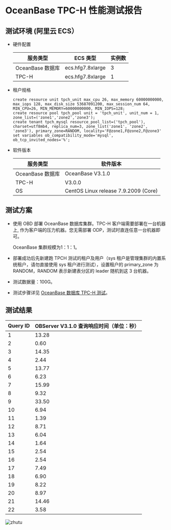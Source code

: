 OceanBase TPC-H 性能测试报告 
===========================================



测试环境 (阿里云 ECS） 
-----------------------------------

* 硬件配置

  

  |     服务类型      |      ECS 类型      | 实例数 |
  |---------------|------------------|-----|
  | OceanBase 数据库 | ecs.hfg7.8xlarge | 3   |
  | TPC-H         | ecs.hfg7.8xlarge | 1   |

  

* 租户规格

  ```unknow
  create resource unit tpch_unit max_cpu 26, max_memory 60000000000, max_iops 128, max_disk_size 53687091200, max_session_num 64, MIN_CPU=26, MIN_MEMORY=60000000000, MIN_IOPS=128;
  create resource pool tpch_pool unit = 'tpch_unit', unit_num = 1, zone_list=('zone1','zone2','zone3');
  create tenant tpch_mysql resource_pool_list=('tpch_pool'), charset=utf8mb4, replica_num=3, zone_list('zone1', 'zone2', 'zone3'), primary_zone=RANDOM, locality='F@zone1,F@zone2,F@zone3' set variables ob_compatibility_mode='mysql', ob_tcp_invited_nodes='%';
  ```

  

* 软件版本

  

  |     服务类型      |                 软件版本                 |
  |---------------|--------------------------------------|
  | OceanBase 数据库 | OceanBase V3.1.0                     |
  | TPC-H         | V3.0.0                               |
  | OS            | CentOS Linux release 7.9.2009 (Core) |

  




测试方案 
-------------------------

* 使用 OBD 部署 OceanBase 数据库集群。TPC-H 客户端需要部署在一台机器上, 作为客户端的压力机器。您无需部署 ODP，测试时直连任意一台机器即可。

  OceanBase 集群规模为1：1：1。
  

* 部署成功后先新建跑 TPCH 测试的租户及用户（sys 租户是管理集群的内置系统租户，请勿直接使用 sys 租户进行测试），设置租户的 primary_zone 为 RANDOM，RANDOM 表示新建表分区的 leader 随机到这 3 台机器。

  

* 测试数据量：100G。

  

* 测试步骤详见 [OceanBase 数据库 TPC-H 测试](/zh-CN/3.performance-whitepaper/1.run-the-tpc-h-benchmark-on-oceanbase-database.md)。

  




测试结果 
-------------------------



| **Query ID** | **OBServer V3.1.0**  **查询响应时间（单位：秒）** |
|--------------|-------------------------------------------------------|
| 1            | 13.28                                                 |
| 2            | 0.60                                                  |
| 3            | 14.35                                                 |
| 4            | 2.44                                                  |
| 5            | 13.77                                                 |
| 6            | 6.23                                                  |
| 7            | 15.99                                                 |
| 8            | 9.32                                                  |
| 9            | 33.50                                                 |
| 10           | 6.94                                                  |
| 11           | 1.39                                                  |
| 12           | 8.71                                                  |
| 13           | 6.04                                                  |
| 14           | 1.64                                                  |
| 15           | 2.54                                                  |
| 16           | 2.54                                                  |
| 17           | 7.49                                                  |
| 18           | 6.90                                                  |
| 19           | 8.22                                                  |
| 20           | 8.97                                                  |
| 21           | 14.46                                                 |
| 22           | 3.58                                                  |



![zhutu](https://help-static-aliyun-doc.aliyuncs.com/assets/img/zh-CN/3102684261/p289736.png)



